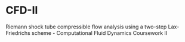 # CFD-II
Riemann shock tube compressible flow analysis using a two-step Lax-Friedrichs scheme - Computational Fluid Dynamics Coursework II
